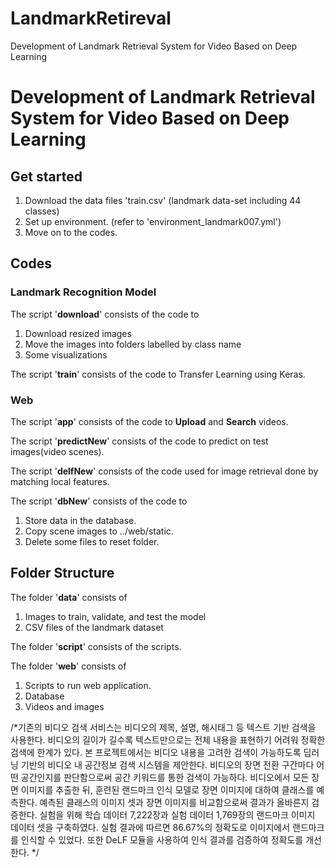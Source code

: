 # LandmarkRetireval
Development of Landmark Retrieval System for Video Based on Deep Learning

# Development of Landmark Retrieval System for Video Based on Deep Learning

## Get started
1. Download the data files 'train.csv' (landmark data-set including 44 classes)
2. Set up environment. (refer to 'environment_landmark007.yml')
3. Move on to the codes.


## Codes
### Landmark Recognition Model
The script '**download**' consists of the code to
1. Download resized images
2. Move the images into folders labelled by class name
3. Some visualizations

The script '**train**' consists of the code to Transfer Learning using Keras.

### Web
The script '**app**' consists of the code to **Upload** and **Search** videos.

The script '**predictNew**' consists of the code to predict on test images(video scenes).

The script '**delfNew**' consists of the code used for image retrieval done by matching local features.

The script '**dbNew**' consists of the code to
1. Store data in the database.
2. Copy scene images to ../web/static.
3. Delete some files to reset folder.


## Folder Structure
The folder '**data**' consists of
1. Images to train, validate, and test the model
2. CSV files of the landmark dataset

The folder '**script**' consists of the scripts.

The folder '**web**' consists of
1. Scripts to run web application.
2. Database
3. Videos and images


/*기존의 비디오 검색 서비스는 비디오의 제목, 설명, 해시태그 등 텍스트 기반 검색을 사용한다. 
비디오의 길이가 길수록 텍스트만으로는 전체 내용을 표현하기 어려워 정확한 검색에 한계가 있다. 
본 프로젝트에서는 비디오 내용을 고려한 검색이 가능하도록 딥러닝 기반의 비디오 내 공간정보 검색 시스템을 제안한다. 
비디오의 장면 전환 구간마다 어떤 공간인지를 판단함으로써 공간 키워드를 통한 검색이 가능하다. 
비디오에서 모든 장면 이미지를 추출한 뒤, 훈련된 랜드마크 인식 모델로 장면 이미지에 대하여 클래스를 예측한다. 
예측된 클래스의 이미지 셋과 장면 이미지를 비교함으로써 결과가 올바른지 검증한다. 
실험을 위해 학습 데이터 7,222장과 실험 데이터 1,769장의 랜드마크 이미지 데이터 셋을 구축하였다. 
실험 결과에 따르면 86.67%의 정확도로 이미지에서 랜드마크를 인식할 수 있었다. 
또한 DeLF 모듈을 사용하여 인식 결과를 검증하여 정확도를 개선한다. */
